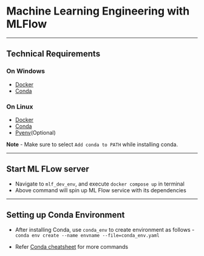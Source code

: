 # Machine Learning Engineering with MLFlow

---

## Technical Requirements

### On Windows
- [Docker](https://docs.docker.com/desktop/install/windows-install/)
- [Conda](https://docs.conda.io/projects/conda/en/latest/user-guide/install/windows.html)

### On Linux
- [Docker](https://docs.docker.com/engine/install/ubuntu/)
- [Conda](https://docs.conda.io/projects/conda/en/latest/user-guide/install/linux.html)
- [Pyenv](https://github.com/pyenv/pyenv)(Optional)

**Note** - Make sure to select `Add conda to PATH` while installing conda.

---

## Start ML FLow server
- Navigate to `mlf_dev_env`, and execute `docker compose up` in terminal
- Above command will spin up ML Flow service with its dependencies

---

## Setting up Conda Environment
- After installing Conda, use `conda_env` to create environment as follows -
```conda env create --name envname --file=conda_env.yaml```

- Refer [Conda cheatsheet](https://docs.conda.io/projects/conda/en/4.6.0/_downloads/52a95608c49671267e40c689e0bc00ca/conda-cheatsheet.pdf) for more commands
